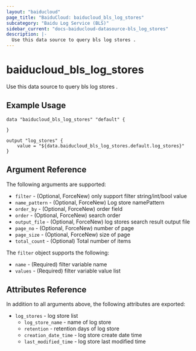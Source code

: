 ```yaml
---
layout: "baiducloud"
page_title: "BaiduCloud: baiducloud_bls_log_stores"
subcategory: "Baidu Log Service (BLS)"
sidebar_current: "docs-baiducloud-datasource-bls_log_stores"
description: |-
  Use this data source to query bls log stores .
---
```


# baiducloud_bls_log_stores

Use this data source to query bls log stores .

## Example Usage

```hcl
data "baiducloud_bls_log_stores" "default" {

}

output "log_stores" {
 	value = "${data.baiducloud_bls_log_stores.default.log_stores}"
}
```

## Argument Reference

The following arguments are supported:

* `filter` - (Optional, ForceNew) only support filter string/int/bool value
* `name_pattern` - (Optional, ForceNew) Log store namePattern
* `order_by` - (Optional, ForceNew) order field
* `order` - (Optional, ForceNew) search order
* `output_file` - (Optional, ForceNew) log stores search result output file
* `page_no` - (Optional, ForceNew) number of page 
* `page_size` - (Optional, ForceNew) size of page
* `total_count` - (Optional) Total number of items

The `filter` object supports the following:

* `name` - (Required) filter variable name
* `values` - (Required) filter variable value list

## Attributes Reference

In addition to all arguments above, the following attributes are exported:

* `log_stores` - log store list
  * `log_store_name` - name of log store
  * `retention` - retention days of log store
  * `creation_date_time` - log store create date time
  * `last_modified_time` - log store last modified time


